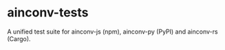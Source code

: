 # ainconv-tests
A unified test suite for ainconv-js (npm), ainconv-py (PyPI) and ainconv-rs (Cargo).
